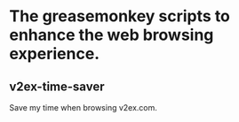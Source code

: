 # The greasemonkey scripts to enhance the web browsing experience.

## v2ex-time-saver
Save my time when browsing v2ex.com.
